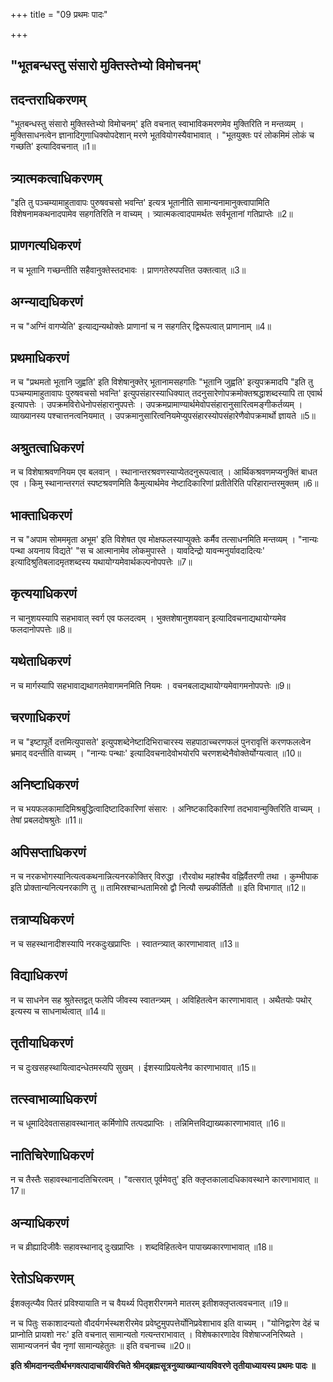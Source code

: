 +++
title = "09 प्रथमः पादः"

+++


## "भूतबन्धस्तु संसारो मुक्तिस्तेभ्यो विमोचनम्'

## तदन्तराधिकरणम्

"भूतबन्धस्तु संसारो मुक्तिस्तेभ्यो विमोचनम्' इति वचनात् स्वाभाविकमरणमेव मुक्तिरिति न मन्तव्यम् । मुक्तिसाधनत्वेन ज्ञानादिगुणाधिक्योपदेशान् मरणे भूतवियोगस्यैवाभावात् । "भूतयुक्तः परं लोकमिमं लोकं च गच्छति' इत्यादिवचनात् ॥1॥

## त्र्यात्मकत्वाधिकरणम्

"इति तु पञ्चम्यामाहुतावापः पुरुषवचसो भवन्ति' इत्यत्र भूतानीति सामान्यनामानुक्त्वापामिति विशेषनामकथनादपामेव सहगतिरिति न वाच्यम् । त्र्यात्मकत्वादपामर्थतः सर्वभूतानां गतिप्राप्तेः ॥2॥

## प्राणगत्यधिकरणं

न च भूतानि गच्छन्तीति सहैवानुक्तेस्तदभावः । प्राणगतेरुपपत्तित उक्तत्वात् ॥3॥

## अग्न्याद्यधिकरणं

न च "अग्निं वागप्येति' इत्याद्यन्यथोक्तेः प्राणानां च न सहगतिर् द्विरूपत्वात् प्राणानाम् ॥4॥

## प्रथमाधिकरणं

न च "प्रथमतो भूतानि जुह्वति' इति विशेषानुक्तेर् भूतानामसहगतिः "भूतानि जुह्वति' इत्युपक्रमादपि "इति तु पञ्चम्यामाहुतावापः पुरुषवचसो भवन्ति' इत्युपसंहारस्याधिक्यात् तदनुसारेणोपक्रमोक्तश्रद्धाशब्दस्यापि ता एवार्थ इत्यापत्तेः । उपक्रमविरोधेनोपसंहारानुपपत्तेः । उपक्रमप्रामाण्यार्थमेवोपसंहारानुसारित्वमङ्गीकर्तव्यम् । व्याख्यानस्य पश्चात्तनत्वनियमात् । उपक्रमानुसारित्वनियमेप्युपसंहारस्योपसंहारेणैवोपक्रमार्थो ज्ञायते ॥5॥

## अश्रुतत्वाधिकरणं

न च विशेषाश्रवणनियम एव बलवान् । स्थानान्तरश्रवणस्याप्येतदनुरूपत्वात् । आर्थिकश्रवणमप्यनुक्तिं बाधत एव । किमु स्थानान्तरगतं स्पष्टश्रवणमिति कैमुत्यार्थमेव नेष्टादिकारिणां प्रतीतेरिति परिहारान्तरमुक्तम् ॥6॥

## भाक्ताधिकरणं

न च "अपाम सोमममृता अभूम' इति विशेषत एव मोक्षफलस्याप्युक्तेः कर्मैव तत्साधनमिति मन्तव्यम् । "नान्यः पन्था अयनाय विद्यते' "स च आत्मानामेव लोकमुपास्ते । यावदिन्द्रो यावन्मनुर्यावदादित्यः' इत्यादिश्रुतिबलादमृतशब्दस्य यथायोग्यमेवार्थकल्पनोपपत्तेः ॥7॥

## कृत्ययाधिकरणं

न चानुशयस्यापि सहभावात् स्वर्ग एव फलदत्वम् । भुक्तशेषानुशयवान् इत्यादिवचनाद्यथायोग्यमेव फलदानोपपत्तेः ॥8॥

## यथेताधिकरणं

न च मार्गस्यापि सहभावाद्यथागतमेवागमनमिति नियमः । वचनबलाद्यथायोग्यमेवागमनोपपत्तेः ॥9॥

## चरणाधिकरणं

न च "इष्टापूर्ते दत्तमित्युपासते' इत्युपशब्देनेष्टादिभिराचारस्य सहपाठाच्चरणफलं पुनरावृत्तिं करणफलत्वेन भ्रमाद् वदन्तीति वाच्यम् । "नान्यः पन्थाः' इत्यादिवचनादेवोभयोरपि चरणशब्देनैवोक्तेर्योग्यत्वात् ॥10॥

## अनिष्टाधिकरणं

न च भयफलकामादिमिश्रबुद्धित्वादिष्टादिकारिणां संसारः । अनिष्टकादिकारिणां तदभावान्मुक्तिरिति वाच्यम् । तेषां प्रबलदोषश्रुतेः ॥11॥

## अपिसप्ताधिकरणं

न च नरकभोगस्यानित्यत्वकथनान्नित्यनरकोक्तिर् विरुद्धा ।रौरवोथ महांश्चैव वह्निर्वैतरणी तथा । कुम्भीपाक इति प्रोक्तान्यनित्यनरकाणि तु ॥ तामिस्रश्चान्धतामिस्रो द्वौ नित्यौ सम्प्रकीर्तितौ ॥ इति विभागात् ॥12॥

## तत्राप्यधिकरणं

न च सहस्थानादीशस्यापि नरकदुःखप्राप्तिः । स्वातन्त्र्यात् कारणाभावात् ॥13॥

## विद्याधिकरणं

न च साधनेन सह श्रुतेस्तद्वत् फलेपि जीवस्य स्वातन्त्र्यम् । अविहितत्वेन कारणाभावात् । अथैतयोः पथोर् इत्यस्य च साधनार्थत्वात् ॥14॥

## तृतीयाधिकरणं

न च दुःखसहस्थायित्वादन्धेतमस्यपि सुखम् । ईशस्याप्रियत्वेनैव कारणाभावात् ॥15॥

## तत्स्वाभाव्याधिकरणं

न च धूमादिदेवतासहावस्थानात् कर्मिणोपि तत्पदप्राप्तिः । तन्निमित्तविद्याख्यकारणाभावात् ॥16॥

## नातिचिरेणाधिकरणं

न च तैस्तैः सहावस्थानादतिचिरत्वम् । "वत्सरात् पूर्वमेवतु' इति क्लृप्तकालादधिकावस्थाने कारणाभावात् ॥17॥

## अन्याधिकरणं

न च व्रीह्यादिजीवैः सहावस्थानाद् दुःखप्राप्तिः । शब्दविहितत्वेन पापाख्यकारणाभावात् ॥18॥

## रेतोऽधिकरणम्

ईशक्लृत्प्यैव पितरं प्रविश्यायाति न च वैयर्थ्य पितृशरीरगमने मातरम् इतीशक्लृप्तत्ववचनात् ॥19॥

न च पितुः सकाशादन्यतो वौदर्यगर्भस्थशरीरमेव प्रवेष्टुमुपपत्तेर्योनिप्रवेशाभाव इति वाच्यम् । "योनिद्वारेण देहं च प्राप्नोति प्रायशो नरः' इति वचनात् सामान्यतो गत्यन्तराभावात् । विशेषकारणादेव विशेषाज्जनिरिष्यते । सामान्यजननं चैव नृणां सामान्यहेतुतः ॥ इति वचनाच्च ॥20॥

**इति श्रीमदानन्दतीर्थभगवत्पादाचार्यविरचिते श्रीमद्ब्रह्मसूत्रनुव्याख्यान्यायविवरणे तृतीयाध्यायस्य प्रथमः पादः ॥**


